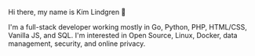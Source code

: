 Hi there, my name is Kim Lindgren 👋

I'm a full-stack developer working mostly in Go, Python, PHP, HTML/CSS, Vanilla JS, and SQL. I'm interested in Open Source, Linux, Docker, data management, security, and online privacy.
